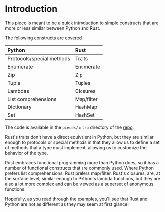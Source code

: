 # Introduction

This piece is meant to be a quick introduction to simple constructs that are more or less similar between Python and Rust.

The following constructs are covered:

| Python                    | Rust       |
| :------------------------ | :--------- |
| Protocols/special methods | Traits     |
| Enumerate                 | Enumerate  |
| Zip                       | Zip        |
| Tuple                     | Tuples     |
| Lambdas                   | Closures   |
| List comprehensions       | Map/filter |
| Dictionary                | HashMap    |
| Set                       | HashSet    |

The code is available in the `pieces/intro` directory of the [repo](https://github.com/thedataquarry/rustinpieces/tree/main/pieces/intro).

Rust's traits don't have a direct equivalent in Python, but they are similar enough to protocols or special methods in that they
allow us to define a set of methods that a type must implement, allowing us to customize the behavior of the type.

Rust embraces functional programming more than Python does, so it has a number of functional constructs that are commonly used.
Where Python prefers list comprehensions, Rust prefers map/filter. Rust's closures, are, at the surface level, similar
enough to Python's lambda functions, but they are also a lot more complex and can be viewed as a superset of anonymous functions.

Hopefully, as you read through the examples, you'll see that Rust and Python are not as different as they may seem at first glance!
